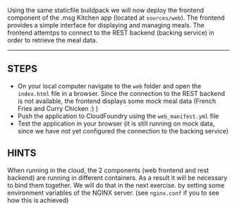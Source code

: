 Using the same staticfile buildpack we will now deploy the frontend component of the .msg Kitchen app (located at `sources/web`). The frontend provides a simple interface for displaying and managing meals.
The frontend attemtps to connect to the REST backend (backing service) in order to retrieve the meal data. 

----------------------------------------------------------------------

## STEPS

* On your local computer navigate to the `web` folder and open the `index.html` file in a browser. Since the connection to the REST backend is not available, the frontend displays some mock meal data (French Fries and Curry Chicken :) )
* Push the application to CloudFoundry using the `web_manifest.yml` file
* Test the application in your browser (it is still running on mock data, since we have not yet configured the connection to the backing service)

## HINTS

When running in the cloud, the 2 components (web frontend and rest backend) are running in different containers. As a result it will be necessary to bind them together.  We will do that in the next exercise.  by setting some environment variables of the NGINX server. (see `nginx.conf` if you to see how this is achieved)